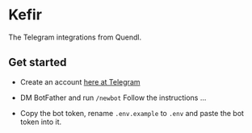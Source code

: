 # Kefir
The Telegram integrations from Quendl.


## Get started
- Create an account [here at Telegram](https://web.telegram.org/k/)
- DM BotFather and run `/newbot`
  Follow the instructions ...

- Copy the bot token, rename `.env.example` to `.env` and paste the bot token into it.

